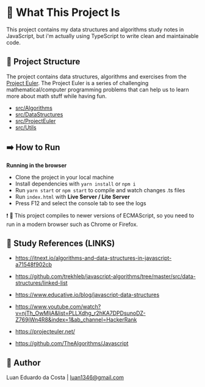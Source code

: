 # :book: What This Project Is

This project contains my data structures and algorithms study notes in JavaScript, but i'm actually using TypeScript to write clean and maintainable code.

## :file_folder: Project Structure

The project contains data structures, algorithms and exercises from the [Project Euler](https://projecteuler.net/). The Project Euler is a series of challenging mathematical/computer programming problems that can help us to learn more about math stuff while having fun.

- [src/Algorithms](src/Algorithms)
- [src/DataStructures](src/DataStructures)
- [src/ProjectEuler](src/ProjectEuler)
- [src/Utils](src/Utils)

## :arrow_right: How to Run

**Running in the browser**

- Clone the project in your local machine
- Install dependencies with `yarn install` or `npm i`
- Run `yarn start` or `npm start` to compile and watch changes .ts files
- Run `index.html` with **Live Server / Lite Server**
- Press F12 and select the console tab to see the logs

:exclamation: :rocket: This project compiles to newer versions of ECMAScript, so you need to run in a modern browser such as Chrome or Firefox.

## :link: Study References (LINKS)

- https://itnext.io/algorithms-and-data-structures-in-javascript-a71548f902cb

- https://github.com/trekhleb/javascript-algorithms/tree/master/src/data-structures/linked-list

- https://www.educative.io/blog/javascript-data-structures

- https://www.youtube.com/watch?v=njTh_OwMljA&list=PLLXdhg_r2hKA7DPDsunoDZ-Z769jWn4R8&index=1&ab_channel=HackerRank

- https://projecteuler.net/

- https://github.com/TheAlgorithms/Javascript

## :man: Author

Luan Eduardo da Costa | luan1346@gmail.com
